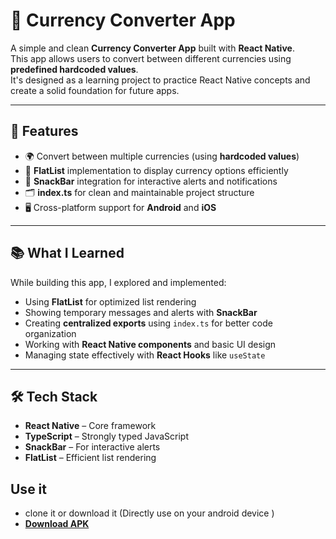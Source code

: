 # 💱 Currency Converter App

A simple and clean **Currency Converter App** built with **React Native**.  
This app allows users to convert between different currencies using **predefined hardcoded values**.  
It's designed as a learning project to practice React Native concepts and create a solid foundation for future apps.

---

## 🚀 Features

- 🌍 Convert between multiple currencies (using **hardcoded values**)  
- 📜 **FlatList** implementation to display currency options efficiently  
- 🍫 **SnackBar** integration for interactive alerts and notifications  
- 🗂 **index.ts** for clean and maintainable project structure  
- 🖥 Cross-platform support for **Android** and **iOS**

---

## 📚 What I Learned

While building this app, I explored and implemented:

- Using **FlatList** for optimized list rendering  
- Showing temporary messages and alerts with **SnackBar**  
- Creating **centralized exports** using `index.ts` for better code organization  
- Working with **React Native components** and basic UI design  
- Managing state effectively with **React Hooks** like `useState`

---

## 🛠 Tech Stack

- **React Native** – Core framework  
- **TypeScript** – Strongly typed JavaScript  
- **SnackBar** – For interactive alerts  
- **FlatList** – Efficient list rendering

## Use it
- clone it or download it (Directly use on your android device )
- [**Download APK**](https://github.com/bharatjoshi3010/Currency-Converter-App/raw/main/android/app-release.apk)
